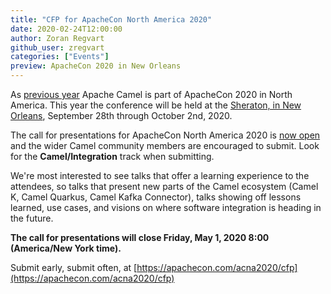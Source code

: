 ```yaml
---
title: "CFP for ApacheCon North America 2020"
date: 2020-02-24T12:00:00
author: Zoran Regvart
github_user: zregvart
categories: ["Events"]
preview: ApacheCon 2020 in New Orleans
---
```


As [previous year](../ApacheConNA-2019/) Apache Camel is part of ApacheCon
2020 in North America. This year the conference will be held at the [Sheraton,
in New Orleans](https://apachecon.com/acna2020/location.html), September 28th
through October 2nd, 2020.

The call for presentations for ApacheCon North America 2020 is [now
open](https://apachecon.com/acna2020/cfp) and the wider Camel community
members are encouraged to submit. Look for the **Camel/Integration** track
when submitting.

We're most interested to see talks that offer a learning experience to the
attendees, so talks that present new parts of the Camel ecosystem (Camel K,
Camel Quarkus, Camel Kafka Connector), talks showing off lessons learned, use
cases, and visions on where software integration is heading in the future.

**The call for presentations will close Friday, May 1, 2020 8:00 (America/New
York time).**

Submit early, submit often, at
[https://apachecon.com/acna2020/cfp](https://apachecon.com/acna2020/cfp)
